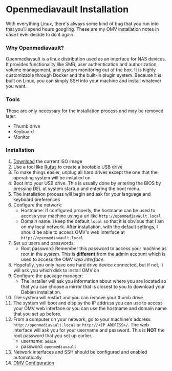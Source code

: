 # Openmediavault Installation

With everything Linux, there's always some kind of bug that you run into that you'll spend hours googling. These are my OMV installation notes in case I ever decide to do it again. 

### Why Openmediavault?
Openmediavault is a linux distribution used as an interface for NAS devices. It provides functionality like SMB, user authentication and authorization, volume management, and system monitoring out of the box. It is highly customizable through Docker and the built-in plugin system. Because it is built on Linux, you can simply SSH into your machine and install whatever you want.

### Tools
These are only necessary for the installation process and may be removed later:
- Thumb drive
- Keyboard
- Monitor

### Installation
1. [Download](https://www.openmediavault.org/download.html) the current ISO image
2. Use a tool like [Rufus](https://rufus.ie/) to create a bootable USB drive
3. To make things easier, unplug all hard drives except the one that the operating system will be installed on
4. Boot into your USB drive. This is usually done by entering the BIOS by pressing DEL at system startup and entering the boot menu.
6. The installation process will begin and ask for your language and keyboard preferences
7. Configure the network: 
    - Hostname: If configured properly, the hostname can be used to access your machine using a url like `http://openmediavault.local`
    - Domain name: I keep the default `local` so that it is obvious that I am on my local network. After installation, with the default settings, I should be able to access OMV's web interface at `http://openmediavault.local` 
8. Set up users and passwords:
    - Root password: Remember this password to access your machine as root in the *system*. This is **different** from the admin account which is used to access the OMV *web interface*.
9. Hopefully, you only have one hard drive device connected, but if not, it will ask you which disk to install OMV on
10. Configure the package manager:
    - The installer will ask you information about where you are located so that you can choose a mirror that is closest to you to download your Debian installation.
11. The system will restart and you can remove your thumb drive
12. The system will boot and display the IP address you can use to access your OMV web interface or you can use the hostname and domain name that you set up before.
13. From a computer on your network, go to your machine's address `http://openmediavault.local` or `http://<IP ADDRESS>/`. The web interface will ask you for your username and password. This is **NOT** the root password that you set up earlier.
    - username: `admin`
    - password: `openmediavault`
14. Network interfaces and SSH should be configured and enabled automatically
15. [OMV Configuration](03-openmediavault-configuration.md) 

